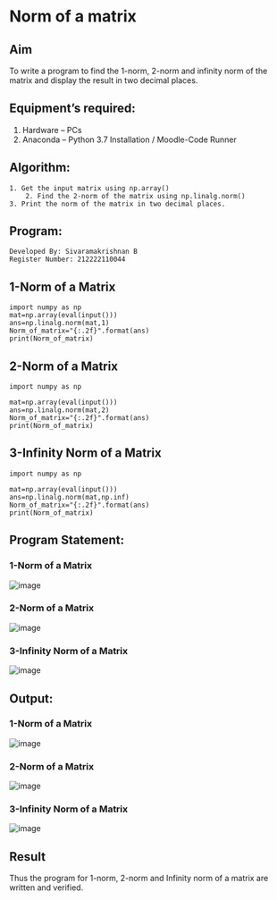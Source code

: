 # Norm of a matrix

## Aim
To write a program to find the 1-norm, 2-norm and infinity norm of the matrix and display the result in two decimal places.

## Equipment’s required:
1.	Hardware – PCs
2.	Anaconda – Python 3.7 Installation / Moodle-Code Runner

## Algorithm:
	1. Get the input matrix using np.array()   
        2. Find the 2-norm of the matrix using np.linalg.norm()
	3. Print the norm of the matrix in two decimal places.

## Program:
```
Developed By: Sivaramakrishnan B
Register Number: 212222110044
```

## 1-Norm of a Matrix
```
import numpy as np
mat=np.array(eval(input()))
ans=np.linalg.norm(mat,1)
Norm_of_matrix="{:.2f}".format(ans)
print(Norm_of_matrix)
```

## 2-Norm of a Matrix
```
import numpy as np

mat=np.array(eval(input()))
ans=np.linalg.norm(mat,2)
Norm_of_matrix="{:.2f}".format(ans)
print(Norm_of_matrix)
```

## 3-Infinity Norm of a Matrix
```
import numpy as np

mat=np.array(eval(input()))
ans=np.linalg.norm(mat,np.inf)
Norm_of_matrix="{:.2f}".format(ans)
print(Norm_of_matrix)
```
## Program Statement:

### 1-Norm of a Matrix
![image](https://github.com/SivaramakrishnanBaskar/Norm-of-a-matrix/assets/119476322/366c7e29-9eb8-4312-ba09-3a01ea2c75a0)

### 2-Norm of a Matrix
![image](https://github.com/SivaramakrishnanBaskar/Norm-of-a-matrix/assets/119476322/f7625c66-c1ca-451a-a73e-9079e1f90216)

### 3-Infinity Norm of a Matrix
![image](https://github.com/SivaramakrishnanBaskar/Norm-of-a-matrix/assets/119476322/7df90eed-c662-4423-9d6f-53d37cb49613)

## Output:

### 1-Norm of a Matrix
![image](https://github.com/SivaramakrishnanBaskar/Norm-of-a-matrix/assets/119476322/3fb7bd81-47a2-41d8-b046-6bc8c520dc1f)

### 2-Norm of a Matrix
![image](https://github.com/SivaramakrishnanBaskar/Norm-of-a-matrix/assets/119476322/3a063c43-96b6-4f04-b3ee-6f6c1f35f5da)

### 3-Infinity Norm of a Matrix
![image](https://github.com/SivaramakrishnanBaskar/Norm-of-a-matrix/assets/119476322/1d3978d9-80d8-4405-a6c5-cd0aafea35b7)

## Result
Thus the program for 1-norm, 2-norm and Infinity norm of a matrix are written and verified.
